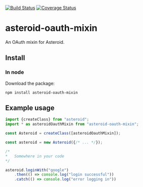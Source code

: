 [![Build Status](https://travis-ci.org/mondora/asteroid-oauth-mixin.svg?branch=master)](https://travis-ci.org/mondora/asteroid-oauth-mixin)
[![Coverage Status](https://coveralls.io/repos/mondora/asteroid-oauth-mixin/badge.svg?branch=master&service=github)](https://coveralls.io/github/mondora/asteroid-oauth-mixin?branch=master)

# asteroid-oauth-mixin

An OAuth mixin for Asteroid.

## Install

### In node

Download the package:

    npm install asteroid-oauth-mixin

## Example usage

```js
import {createClass} from "asteroid";
import * as asteroidOauthMixin from "asteroid-oauth-mixin";

const Asteroid = createClass([asteroidOauthMixin]);

const asteroid = new Asteroid({/* ... */});

/*
*   Somewhere in your code
*/

asteroid.loginWith("google")
    .then(() => console.log("login successful"))
    .catch(() => console.log("error logging in"))

```
